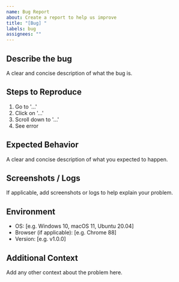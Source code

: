 ```yaml
---
name: Bug Report
about: Create a report to help us improve
title: "[Bug] "
labels: bug
assignees: ""
---
```


## Describe the bug
A clear and concise description of what the bug is.

## Steps to Reproduce
1. Go to '...'
2. Click on '...'
3. Scroll down to '...'
4. See error

## Expected Behavior
A clear and concise description of what you expected to happen.

## Screenshots / Logs
If applicable, add screenshots or logs to help explain your problem.

## Environment
 - OS: [e.g. Windows 10, macOS 11, Ubuntu 20.04]
 - Browser (if applicable): [e.g. Chrome 88]
 - Version: [e.g. v1.0.0]

## Additional Context
Add any other context about the problem here.
